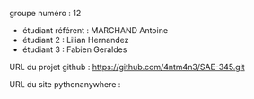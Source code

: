 groupe numéro : 12

* étudiant référent : MARCHAND Antoine
* étudiant 2 : Lilian Hernandez
* étudiant 3 : Fabien Geraldes

URL du projet github : https://github.com/4ntm4n3/SAE-345.git

URL du site pythonanywhere :
